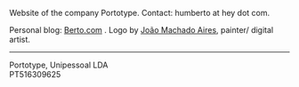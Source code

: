 Website of the company Portotype.
Contact: humberto at hey dot com.

Personal blog: [Berto.com](https://berto.com) .
Logo by [João Machado Aires](https://www.instagram.com/joao_m_aires/), painter/ digital artist.

--- 

Portotype, Unipessoal LDA  
PT516309625
